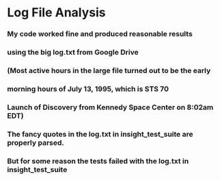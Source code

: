 # Log File Analysis

### My code worked fine and produced reasonable results 
### using the big log.txt from Google Drive

### (Most active hours in the large file turned out to be the early 
###  morning hours of July 13, 1995, which is STS 70 
###  Launch of Discovery from Kennedy Space Center on 8:02am EDT)

### The fancy quotes in the log.txt in insight_test_suite are properly parsed. 
### But for some reason the tests failed with the log.txt in insight_test_suite


